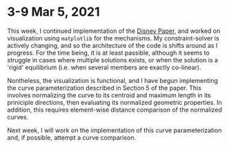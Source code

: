 # 3-9 Mar 5, 2021
This week, I continued implementation of the [Disney Paper](https://s3-us-west-1.amazonaws.com/disneyresearch/wp-content/uploads/20140804211255/CDMC1.pdf), and worked on visualization using `matplotlib` for the mechanisms.  My constraint-solver is actively changing, and so the architecture of the code is shifts around as I progress.  For the time being, it is at least passible, although it seems to struggle in cases where multiple solutions exists, or when the solution is a 'rigid' equilibrium (i.e. when several members are exactly co-linear). 

Nontheless, the visualization is functional, and I have begun implementing the curve parameterization described in Section 5 of the paper.  This involves normalizing the curve to its centroid and maximum length in its priniciple directions, then evaluating its normalized geometric properties.  In addition, this requires element-wise distance comparison of the normalized curves.

Next week, I will work on the implementation of this curve parameterization and, if possible, attempt a curve comparison.